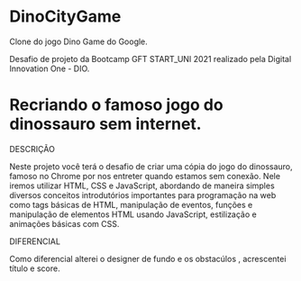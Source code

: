 # DinoCityGame
Clone do jogo Dino Game do Google.

Desafio de projeto  da Bootcamp GFT START_UNI 2021 realizado pela Digital Innovation One - DIO.

# Recriando o famoso jogo do dinossauro sem internet.

DESCRIÇÃO

Neste projeto você terá o desafio de criar uma cópia do jogo do dinossauro, famoso no Chrome por nos entreter quando estamos sem conexão. Nele iremos utilizar HTML, CSS e JavaScript, abordando de maneira simples diversos conceitos introdutórios importantes para programação na web como tags básicas de HTML, manipulação de eventos, funções e manipulação de elementos HTML usando JavaScript, estilização e animações básicas com CSS.

DIFERENCIAL

Como diferencial alterei  o designer de fundo e os obstacúlos , acrescentei título e score.
